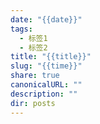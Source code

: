 ```yaml
---
date: "{{date}}"
tags:
  - 标签1
  - 标签2
title: "{{title}}"
slug: "{{time}}"
share: true
canonicalURL: ""
description: ""
dir: posts
---
```

